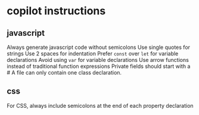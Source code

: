 # copilot instructions

## javascript

Always generate javascript code without semicolons
Use single quotes for strings
Use 2 spaces for indentation
Prefer `const` over `let` for variable declarations
Avoid using `var` for variable declarations
Use arrow functions instead of traditional function expressions
Private fields should start with a #
A file can only contain one class declaration.

## css

For CSS, always include semicolons at the end of each property declaration
